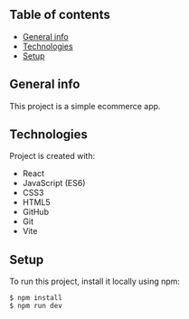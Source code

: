 ## Table of contents
* [General info](#general-info)
* [Technologies](#technologies)
* [Setup](#setup)

## General info
This project is a simple ecommerce app.

## Technologies
Project is created with:
* React
* JavaScript (ES6)
* CSS3
* HTML5
* GitHub
* Git
* Vite


## Setup
To run this project, install it locally using npm:
```
$ npm install
$ npm run dev
```
